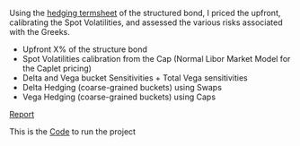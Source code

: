 Using the [hedging termsheet]() of the structured bond, I priced the upfront, calibrating the Spot Volatilities, and assessed the various risks associated with the Greeks.
- Upfront X% of the structure bond
- Spot Volatilities calibration from the Cap (Normal Libor Market Model for the Caplet pricing)
- Delta and Vega bucket Sensitivities + Total Vega sensitivities
- Delta Hedging (coarse-grained buckets) using Swaps
- Vega Hedging (coarse-grained buckets) using Caps

[Report]()

This is the [Code]() to run the project
